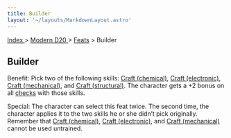 ```yaml
---
title: Builder
layout: '~/layouts/MarkdownLayout.astro'
---
```


[ Index ](/) > [ Modern D20 ](/modern.d20.srd) > [Feats](/modern.d20.srd/feats) > Builder

## Builder

Benefit: Pick two of the following skills: [Craft (chemical)](/modern.d20.srd/skills/craft.chemical), [Craft (electronic)](/modern.d20.srd/skills/craft.electronic), [Craft (mechanical)](/modern.d20.srd/skills/craft.mechanical), and [Craft (structural)](/modern.d20.srd/skills/craft.structural). The character gets a
+2 bonus on all [checks](/modern.d20.srd/skills/skill.basics.php#skill) with
those skills.

Special: The character can select this feat twice. The second time, the
character applies it to the two skills he or she didn’t pick originally.
Remember that [Craft (chemical)](/modern.d20.srd/skills/craft.chemical),
[Craft (electronic)](/modern.d20.srd/skills/craft.electronic), and [Craft (mechanical)](/modern.d20.srd/skills/craft.mechanical) cannot be used
untrained.

